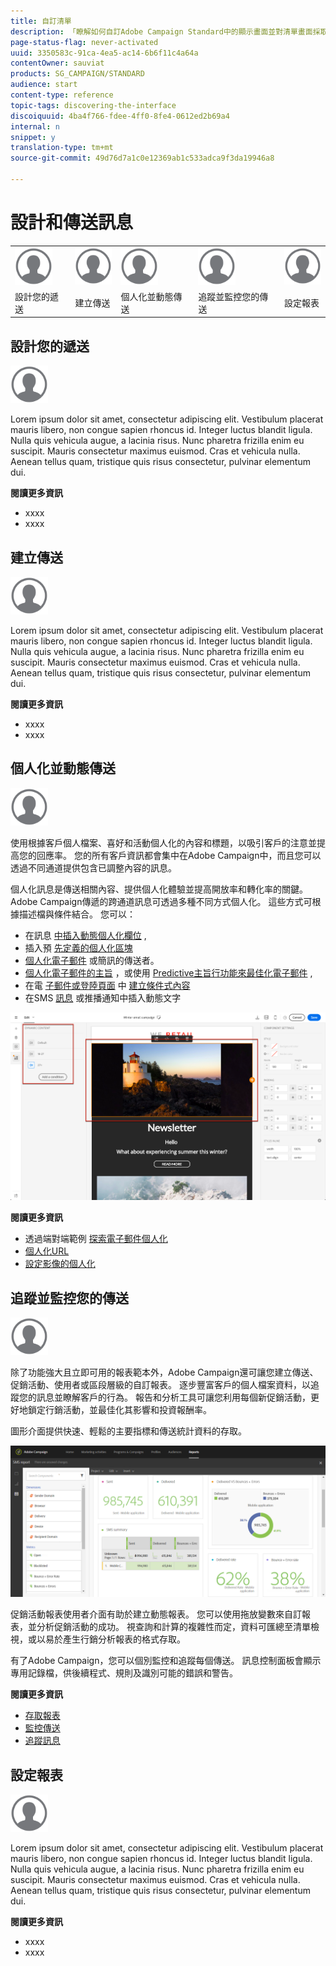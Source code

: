 ```yaml
---
title: 自訂清單
description: 「瞭解如何自訂Adobe Campaign Standard中的顯示畫面並對清單畫面採取行動：排序、篩選、刪除或複製元素。 清單畫面會顯示一或多個特定資源的元素。」
page-status-flag: never-activated
uuid: 3350583c-91ca-4ea5-ac14-6b6f11c4a64a
contentOwner: sauviat
products: SG_CAMPAIGN/STANDARD
audience: start
content-type: reference
topic-tags: discovering-the-interface
discoiquuid: 4ba4f766-fdee-4ff0-8fe4-0612ed2b69a4
internal: n
snippet: y
translation-type: tm+mt
source-git-commit: 49d76d7a1c0e12369ab1c533adca9f3da19946a8

---
```



# 設計和傳送訊息

<table>
<tr>
    <td valign="top">
        <a href="../../start/using/work-with-audiences.md"><img width="60px" alt="條件" src="assets/icon_profile.svg"/></a>
    </td>
    <td valign="top">
        <a href="../../api/using/creating-a-service.md"><img width="60px" alt="條件" src="assets/icon_profile.svg"/></a>
    </td>
    <td valign="top">
        <a href="../../api/using/interacting-with-custom-resources.md"><img width="60px" alt="條件" src="assets/icon_profile.svg"/></a>
    </td>
    <td valign="top">
        <a href="../../api/using/interacting-with-marketing-history.md"><img width="60px" alt="條件" src="assets/icon_profile.svg"/></a>
    </td>
    <td valign="top">
        <a href="../../api/using/interacting-with-marketing-history.md"><img width="60px" alt="條件" src="assets/icon_profile.svg"/></a>
    </td>
</tr>
<tr>
<td>設計您的遞送</td>
<td>建立傳送</td>
<td>個人化並動態傳送</td>
<td>追蹤並監控您的傳送</td>
<td>設定報表</td>
</tr>
</table>

## 設計您的遞送

<img width="60px" alt="條件" src="assets/icon_profile.svg"/>

Lorem ipsum dolor sit amet, consectetur adipiscing elit. Vestibulum placerat mauris libero, non congue sapien rhoncus id. Integer luctus blandit ligula. Nulla quis vehicula augue, a lacinia risus. Nunc pharetra frizilla enim eu suscipit. Mauris consectetur maximus euismod. Cras et vehicula nulla. Aenean tellus quam, tristique quis risus consectetur, pulvinar elementum dui.

**閱讀更多資訊**

* xxxx
* xxxx

## 建立傳送

<img width="60px" alt="條件" src="assets/icon_profile.svg"/>

Lorem ipsum dolor sit amet, consectetur adipiscing elit. Vestibulum placerat mauris libero, non congue sapien rhoncus id. Integer luctus blandit ligula. Nulla quis vehicula augue, a lacinia risus. Nunc pharetra frizilla enim eu suscipit. Mauris consectetur maximus euismod. Cras et vehicula nulla. Aenean tellus quam, tristique quis risus consectetur, pulvinar elementum dui.

**閱讀更多資訊**

* xxxx
* xxxx

## 個人化並動態傳送

<img width="60px" alt="條件" src="assets/icon_profile.svg"/>

使用根據客戶個人檔案、喜好和活動個人化的內容和標題，以吸引客戶的注意並提高您的回應率。 您的所有客戶資訊都會集中在Adobe Campaign中，而且您可以透過不同通道提供包含已調整內容的訊息。

個人化訊息是傳送相關內容、提供個人化體驗並提高開放率和轉化率的關鍵。 Adobe Campaign傳遞的跨通道訊息可透過多種不同方式個人化。 這些方式可根據描述檔與條件結合。 您可以：

* 在訊息 [中插入動態個人化欄位](../../designing/using/personalization.md#inserting-a-personalization-field) ,
* 插入預 [先定義的個人化區塊](../../designing/using/personalization.md#adding-a-content-block)
* [個人化電子郵件](../../designing/using/subject-line.md) 或簡訊的傳送者。
* [個人化電子郵件的主旨](../../designing/using/subject-line.md) ，或使用 [Predictive主旨行功能來最佳化電子郵件](../../designing/using/subject-line.md#predictive-subject-line) ,
* 在電 [子郵件或登陸頁面](../../designing/using/personalization.md#defining-dynamic-content-in-an-email) 中 [建立條件式內容](../../channels/using/designing-a-landing-page.md#defining-dynamic-content-in-a-landing-page)
* 在SMS [訊息](../../channels/using/defining-dynamic-text.md) 或推播通知中插入動態文字

![](assets/delivery_content_43.png)

**閱讀更多資訊**

* 透過端對端範例 [探索電子郵件個人化](../../designing/using/personalization.md#example-email-personalization)
* [個人化URL](../../designing/using/personalization.md#personalizing-urls)
* [設定影像的個人化](../../designing/using/personalization.md#personalizing-an-image-source)

## 追蹤並監控您的傳送

<img width="60px" alt="條件" src="assets/icon_profile.svg"/>

除了功能強大且立即可用的報表範本外，Adobe Campaign還可讓您建立傳送、促銷活動、使用者或區段層級的自訂報表。 逐步豐富客戶的個人檔案資料，以追蹤您的訊息並瞭解客戶的行為。 報告和分析工具可讓您利用每個新促銷活動，更好地鎖定行銷活動，並最佳化其影響和投資報酬率。

圖形介面提供快速、輕鬆的主要指標和傳送統計資料的存取。

![](assets/dynamic_report_intro.png)

促銷活動報表使用者介面有助於建立動態報表。 您可以使用拖放變數來自訂報表，並分析促銷活動的成功。 視查詢和計算的複雜性而定，資料可匯總至清單檢視，或以易於產生行銷分析報表的格式存取。

有了Adobe Campaign，您可以個別監控和追蹤每個傳送。 訊息控制面板會顯示專用記錄檔，供後續程式、規則及識別可能的錯誤和警告。


**閱讀更多資訊**

* [存取報表](../../reporting/using/about-dynamic-reports.md)
* [監控傳送](../../sending/using/monitoring-a-delivery.md)
* [追蹤訊息](../../sending/using/tracking-messages.md)

## 設定報表

<img width="60px" alt="條件" src="assets/icon_profile.svg"/>

Lorem ipsum dolor sit amet, consectetur adipiscing elit. Vestibulum placerat mauris libero, non congue sapien rhoncus id. Integer luctus blandit ligula. Nulla quis vehicula augue, a lacinia risus. Nunc pharetra frizilla enim eu suscipit. Mauris consectetur maximus euismod. Cras et vehicula nulla. Aenean tellus quam, tristique quis risus consectetur, pulvinar elementum dui.

**閱讀更多資訊**

* xxxx
* xxxx
